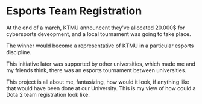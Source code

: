 # Esports Team Registration 
At the end of a march, KTMU announcent they've allocated 20.000$ for cybersports deveopment, and a local tournament was going to take place. 

The winner would become a representative of KTMU in a particular esports discipline. 

This initiative later was supported by other universities, which made me and my friends think, there was an esports tournament between universities.

This project is all about me, fantasizing, how would it look, if anything like that would have been done at our University.
This is my view of how could a Dota 2 team registration look like.

